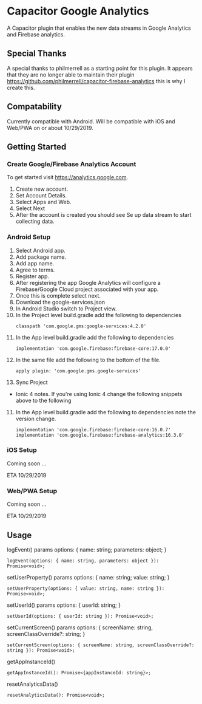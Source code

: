 # Capacitor Google Analytics

A Capacitor plugin that enables the new data streams in Google Analytics and Firebase analytics.

## Special Thanks

A special thanks to philmerrell as a starting point for this plugin. It appears that they are no longer able to maintain their plugin https://github.com/philmerrell/capacitor-firebase-analytics this is why I create this.

## Compatability

Currently compatible with Android. Will be compatible with iOS and Web/PWA on or about 10/29/2019.

## Getting Started

### Create Google/Firebase Analytics Account

To get started visit https://analytics.google.com. 

1. Create new account.
2. Set Account Details.
3. Select Apps and Web.
4. Select Next
5. After the account is created you should see Se up data stream to start collecting data.

### Android Setup

1. Select Android app.
2. Add package name.
3. Add app name.
4. Agree to terms.
5. Register app.
6. After registering the app Google Analytics will configure a Firebase/Google Cloud project associated with your app.
7. Once this is complete select next.
8. Download the google-services.json
9. In Android Studio switch to Project view.
10. In the Project level build.gradle add the following to dependencies
    ```
    classpath 'com.google.gms:google-services:4.2.0'
    ```
11. In the App level build.gradle add the following to dependencies
    ```
    implementation 'com.google.firebase:firebase-core:17.0.0'
    ```
12. In the same file add the following to the bottom of the file.
    ```
    apply plugin: 'com.google.gms.google-services'
    ```
13. Sync Project

* Ionic 4 notes. If you're using Ionic 4 change the following snippets above to the following

11. In the App level build.gradle add the following to dependencies note the version change.
    ```
    implementation 'com.google.firebase:firebase-core:16.0.7'
    implementation 'com.google.firebase:firebase-analytics:16.3.0'
    ```


### iOS Setup

Coming soon ...

ETA 10/29/2019

### Web/PWA Setup

Coming soon ...

ETA 10/29/2019

## Usage

  logEvent()
  params
    options: {
        name: string;
        parameters: object;
    }
  ```
  logEvent(options: { name: string, parameters: object }): Promise<void>;
  ```
  
  setUserProperty()
  params
    options: {
        name: string;
        value: string;
    }  
  ```
  setUserProperty(options: { value: string, name: string }): Promise<void>;
  ```
  
  setUserId()
  params
    options: {
        userId: string;
    }
  ```
  setUserId(options: { userId: string }): Promise<void>;
  ```
  
  setCurrentScreen()
  params
    options: {
        screenName: string, 
        screenClassOverride?: string;
    }  
  ```
  setCurrentScreen(options: { screenName: string, screenClassOverride?: string }): Promise<void>;
  ```
  
  getAppInstanceId()
  ```
  getAppInstanceId(): Promise<{appInstanceId: string}>;
  ```
  
  resetAnalyticsData()
  ```
  resetAnalyticsData(): Promise<void>;
  ```